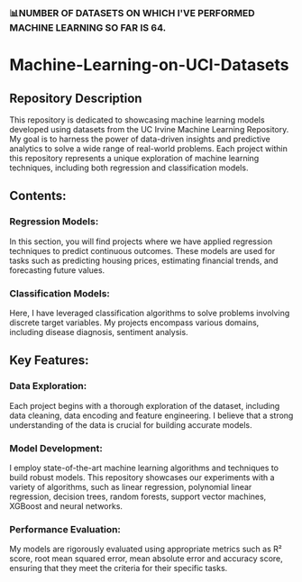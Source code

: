 ### 📊NUMBER OF DATASETS ON WHICH I'VE PERFORMED MACHINE LEARNING SO FAR IS 64.
# Machine-Learning-on-UCI-Datasets

## Repository Description
This repository is dedicated to showcasing machine learning models developed using datasets from the UC Irvine Machine Learning Repository. My goal is to harness the power of data-driven insights and predictive analytics to solve a wide range of real-world problems. Each project within this repository represents a unique exploration of machine learning techniques, including both regression and classification models.

## Contents:
### Regression Models:
In this section, you will find projects where we have applied regression techniques to predict continuous outcomes. These models are used for tasks such as predicting housing prices, estimating financial trends, and forecasting future values.

### Classification Models:
Here, I have leveraged classification algorithms to solve problems involving discrete target variables. My projects encompass various domains, including disease diagnosis, sentiment analysis.

## Key Features:
### Data Exploration: 
Each project begins with a thorough exploration of the dataset, including data cleaning, data encoding and feature engineering. I believe that a strong understanding of the data is crucial for building accurate models.

### Model Development:
I employ state-of-the-art machine learning algorithms and techniques to build robust models. This repository showcases our experiments with a variety of algorithms, such as linear regression, polynomial linear regression, decision trees, random forests, support vector machines, XGBoost and neural networks.

### Performance Evaluation:
My models are rigorously evaluated using appropriate metrics such as R² score, root mean squared error, mean absolute error and accuracy score, ensuring that they meet the criteria for their specific tasks.
